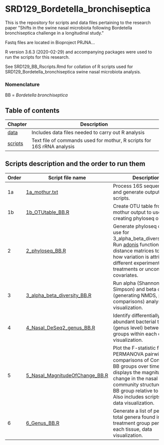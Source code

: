 # SRD129_Bordetella_bronchiseptica

This is the repository for scripts and data files pertaining to the research paper "Shifts in the swine nasal microbiota following Bordetella bronchiseptica challenge in a longitudinal study."

Fastq files are located in Bioproject PRJNA...

R version 3.6.3 (2020-02-29) and accompanying packages were used to run the scripts for this research.

See SRD129_BB_Rscripts.Rmd for collation of R scripts used for SRD129_Bordetella_bronchiseptica swine nasal microbiota analysis.

### **Nomenclature**
BB = *Bordetella bronchiseptica*

## **Table of contents**
| Chapter | Description |
| -- | -- |
| [data](https://github.com/k39ajdM2/SRD129_Bordetella_bronchiseptica/tree/master/data) | Includes data files needed to carry out R analysis |
| [scripts](https://github.com/k39ajdM2/SRD129_Bordetella_bronchiseptica/tree/master/scripts) | Text file of commands used for mothur, R scripts for 16S rRNA analysis|

## **Scripts description and the order to run them**
| Order | Script file name | Description |
| -- | -- | -- |
| 1a | [1a_mothur.txt](https://github.com/k39ajdM2/SRD129_Bordetella_bronchiseptica/tree/master/scripts/1a_mothur.txt) | Process 16S sequence data and generate output for R scripts. |
| 1b | [1b_OTUtable_BB.R](https://github.com/k39ajdM2/SRD129_Bordetella_bronchiseptica/tree/master/scripts/1b_OTUtable_BB.R) | Create OTU table from mothur output to use for creating phyloseq objects. |
| 2 | [2_phyloseq_BB.R](https://github.com/k39ajdM2/SRD129_Bordetella_bronchiseptica/tree/master/scripts/2_phyloseq_BB.R) | Generate phyloseq object to use for 3_alpha_beta_diversity_BB.R. Run [adonis](https://www.rdocumentation.org/packages/vegan/versions/2.4-2/topics/adonis) function with distance matrices to assess how variation is attributed to different experimental treatments or uncontrolled covariates. |
| 3 | [3_alpha_beta_diversity_BB.R](https://github.com/k39ajdM2/SRD129_Bordetella_bronchiseptica/tree/master/scripts/3_alpha_beta_diversity_BB.R) | Run alpha (Shannon, Inverse Simpson) and beta diversity (generating NMDS, pairwise comparisons) analyses, data visualization. |
| 4 | [4_Nasal_DeSeq2_genus_BB.R](https://github.com/k39ajdM2/SRD129_Bordetella_bronchiseptica/tree/master/scripts/4_Nasal_DeSeq2_genus.R) | Identify differentially abundant bacterial taxa (genus level) between groups within each day, data visualization. |
| 5 | [5_Nasal_MagnitudeOfChange_BB.R](https://github.com/k39ajdM2/SRD129_Bordetella_bronchiseptica/tree/master/scripts/5_Nasal_MagnitudeOfChange_BB.R) | Plot the F-statistic from PERMANOVA pairwise comparisons of Control and BB groups over time. This displays the magnitude of change in the nasal bacterial community structure of the BB group relative to Control. Also includes scripts for data visualization. |
| 6 | [6_Genus_BB.R](https://github.com/k39ajdM2/SRD129_Bordetella_bronchiseptica/tree/master/scripts/6_Genus_BB.R) | Generate a list of percent total genera found in each treatment group per day for each tissue, data visualization.  |
